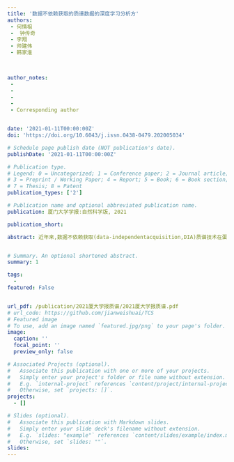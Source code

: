 ```yaml
---
title: '数据不依赖获取的质谱数据的深度学习分析方'
authors:
 - 何情祖
 -  钟传奇
 - 李翔
 - 帅建伟
 - 韩家淮
 


author_notes:
 -  
 -  
 -  
 -  
 - Corresponding author


date: '2021-01-11T00:00:00Z'
doi: 'https://doi.org/10.6043/j.issn.0438-0479.202005034'

# Schedule page publish date (NOT publication's date).
publishDate: '2021-01-11T00:00:00Z'

# Publication type.
# Legend: 0 = Uncategorized; 1 = Conference paper; 2 = Journal article;
# 3 = Preprint / Working Paper; 4 = Report; 5 = Book; 6 = Book section;
# 7 = Thesis; 8 = Patent
publication_types: ['2']

# Publication name and optional abbreviated publication name.
publication: 厦门大学学报:自然科学版, 2021

publication_short: 

abstract: 近年来,数据不依赖获取(data-independentacquisition,DIA)质谱技术在蛋白质组学领域内被广泛关注.然而DIA质谱数据具有维度高、背景噪声大、多种信号混合等特点,这使得DIA质谱数据的分析成为一大挑战.本文提出一种基于深度学习的可直接处理DIA质谱数据的算法:Ultra-DIA.该算法使用深度变分自动编码器提取离子信号的特征来区分不同肽段产生的子离子,最终生成虚拟谱图,进而对肽段和蛋白进行定性和定量分析.对于测试数据,该算法找到的肽段数量和蛋白数量比主流算法DIA-Umpire分别多61.4%和64.5%.此外,相较于 DIA-Umpire,该算法能够找到更多低浓度的蛋白.


# Summary. An optional shortened abstract.
summary: 1

tags:
  - 
featured: False


url_pdf: /publication/2021厦大学报质谱/2021厦大学报质谱.pdf
# url_code: https://github.com/jianweishuai/TCS
# Featured image
# To use, add an image named `featured.jpg/png` to your page's folder.
image:
  caption: ''
  focal_point: ''
  preview_only: false

# Associated Projects (optional).
#   Associate this publication with one or more of your projects.
#   Simply enter your project's folder or file name without extension.
#   E.g. `internal-project` references `content/project/internal-project/index.md`.
#   Otherwise, set `projects: []`.
projects:
  - []

# Slides (optional).
#   Associate this publication with Markdown slides.
#   Simply enter your slide deck's filename without extension.
#   E.g. `slides: "example"` references `content/slides/example/index.md`.
#   Otherwise, set `slides: ""`.
slides:
---
```



